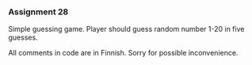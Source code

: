 ### Assignment 28

<p>Simple guessing game. Player should guess random number 1-20 in five guesses.</p>
<p>All comments in code are in Finnish. Sorry for possible inconvenience.</p>